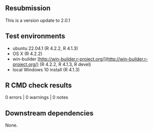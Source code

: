 ## Resubmission

This is a version update to 2.0.1

## Test environments

* ubuntu 22.04.1 (R 4.2.2, R 4.1.3)
* OS X (R 4.2.2)
* win-builder [http://win-builder.r-project.org/](http://win-builder.r-project.org/) (R 4.2.2, R 4.1.3, R devel)
* local Windows 10 install (R 4.1.3)

## R CMD check results

0 errors | 0 warnings | 0 notes

## Downstream dependencies

None.



